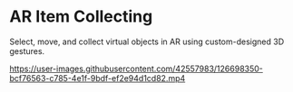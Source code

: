 # AR Item Collecting
Select, move, and collect virtual objects in AR using custom-designed 3D gestures.

https://user-images.githubusercontent.com/42557983/126698350-bcf76563-c785-4e1f-9bdf-ef2e94d1cd82.mp4
